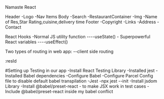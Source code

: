 Namaste React

Header
    -Logo
    -Nav Items
Body
    -Search
    -RestaurantContainer
        -Img
        -Name of Res,Star Rating,cuisine,delivery time
Footer
    -Copyright
    -Links
    -Address
    -Contact

React Hooks
-Normal JS utility function
----useState() - Superpowerful React variables
----useEffect()

Two types of routing in web app:
--client side routing

:resId

#Setting up Testing in our app
-Install React Testing Library
-Installed jest
-Installed Babel dependencies
-Configure Babel
-Configure Parcel Config file to disable default babel transpilation
-Jest -npx jest --init
-Install jsdom Library
-Install @babel/preset-react - to make JSX work in test cases
-Include @babel/preset-react inside my babel conflict